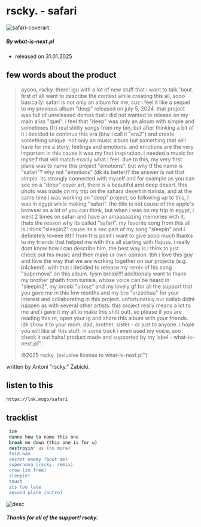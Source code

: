 # rscky. - safari

![safari-coverart](https://github.com/user-attachments/assets/2b497725-c3d9-47ed-aabf-b958f49a0b25)


##### _By what-is-next.pl_



- released on 31.01.2025

## few words about the product


> ayooo, rscky. there! igu with a lot of new stuff that i want to talk 'bout. first of all want to describe the context while creating this all, sooo basically: safari is not only an album for me, cuz i feel it like a sequel to my previous album "deep" released on july 5, 2024. that project was full of unreleased demos that i did not wanted to release on my main alias "quei". i feel that "deep" was only an album with simple and sometimes (fr) real shitty songs from my bin, but after thinking a bit of it i decided to continue this era (btw i call it "era2") and create something unique. not only an music album but something that will have for me a story, feelings and 
emotions. and emotions are the very important in this cause it was my first inspiration. i needed a music for myself that will match exacly what i feel. due to this, my very first plans was to name this project "emotions". but why tf the name is "safari"? why not "emotions" (dk its better)? the answer is not that simple. its strongly connected with myself and for example as you can see on a "deep" cover art, there is a beautiful and deep desert. this photo was made on my trip on the sahara desert in 
tunisia, and at the same time i was working on "deep" project, so following up to this, i was in egypt while making "safari". the title is not cause of the apple's browser as a lot of you can think, but when i was on my trip in egypt, i went 2 times on safari and have an amaaaaazing memories with it. thats the reason why its called "safari". my favorite song from this all is i think "sleepin2" cause its a sec part of my song "sleepin" and 
i definetely loveee ittt!! from this point i want to give sooo much thanks to my friends that helped me with this all starting with flajuss. i really dont know how i can describe him, the best way is i think to just check out his music and then make ur own opinion. tbh i love this guy and love the way that we are working together on our projects 
(e.g. b4ckend). with that i decided to release my remix of his song "supernova" on this album. tysm broski!!! 
additionaly want to thank my brother ghaith from tunisia, whose voice can be heard in "sleepin2", my broski "ulixsz" and my lovely gf for all the support that you gave me in this few months and my bro "orzechuu" for your interest and collaborating in this project. unfortunately our collab didnt happen as with several other artists. this project really means a lot to me and i gave it my all to make this shitt outt, so please if you are reading this rn, open your ig and share this album with your friends. idk show it to your mom, dad, brother, sister - or just to anyone. i hope you will like all this stuff. in some track i even used my voice, soo check it out haha! product made and 
supported by my label - what-is-next.pl™.
>
> ℗2025 rscky. (exlusive license to what-is-next.pl™)																

written by Antoni "rscky." Żabicki.

## listen to this


```sh
https://lnk.mugo/safari
```

## tracklist


```sh
 ice
 dunno how to name this one
 break me down (this one is for u)
 destroyin' us (no more)
 fold.wav
 secret enemy (bout me)
 supernova (rscky. remix)
 crow (im free)
 sleepin²
 touch
 its too late
 second place (outro)
```

![desc](https://github.com/user-attachments/assets/2e1a57ad-1c57-4546-8ab1-10b3cc5c998d)


##### Thanks for all of the support! rscky.

[//]: # (These are reference links used in the body of this note and get stripped out when the markdown processor does its job. There is no need to format nicely because it shouldn't be seen. Thanks SO - http://stackoverflow.com/questions/4823468/store-comments-in-markdown-syntax)

   [dill]: <https://github.com/joemccann/dillinger>
   [git-repo-url]: <https://github.com/joemccann/dillinger.git>
   [john gruber]: <http://daringfireball.net>
   [df1]: <http://daringfireball.net/projects/markdown/>
   [markdown-it]: <https://github.com/markdown-it/markdown-it>
   [Ace Editor]: <http://ace.ajax.org>
   [node.js]: <http://nodejs.org>
   [Twitter Bootstrap]: <http://twitter.github.com/bootstrap/>
   [jQuery]: <http://jquery.com>
   [@tjholowaychuk]: <http://twitter.com/tjholowaychuk>
   [express]: <http://expressjs.com>
   [AngularJS]: <http://angularjs.org>
   [Gulp]: <http://gulpjs.com>

   [PlDb]: <https://github.com/joemccann/dillinger/tree/master/plugins/dropbox/README.md>
   [PlGh]: <https://github.com/joemccann/dillinger/tree/master/plugins/github/README.md>
   [PlGd]: <https://github.com/joemccann/dillinger/tree/master/plugins/googledrive/README.md>
   [PlOd]: <https://github.com/joemccann/dillinger/tree/master/plugins/onedrive/README.md>
   [PlMe]: <https://github.com/joemccann/dillinger/tree/master/plugins/medium/README.md>
   [PlGa]: <https://github.com/RahulHP/dillinger/blob/master/plugins/googleanalytics/README.md>
